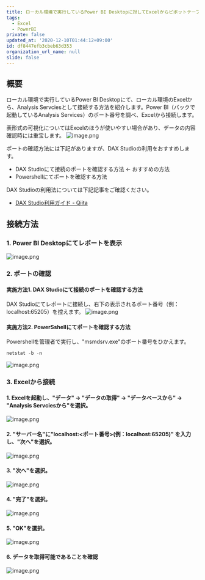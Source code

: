 ```yaml
---
title: ローカル環境で実行しているPower BI Desktopに対してExcelからピボットテーブルで接続する方法
tags:
  - Excel
  - PowerBI
private: false
updated_at: '2020-12-10T01:44:12+09:00'
id: df8447efb3cbeb63d353
organization_url_name: null
slide: false
---
```


## 概要
ローカル環境で実行しているPower BI Desktopにて、ローカル環境のExcelから、Analysis Servciesとして接続する方法を紹介します。Power BI（バックで起動しているAnalysis Services）のポート番号を調べ、Excelから接続します。

表形式の可視化についてはExcelのほうが使いやすい場合があり、データの内容確認時には重宝します。
![image.png](https://qiita-image-store.s3.ap-northeast-1.amazonaws.com/0/24031/b5fa57d0-b9e5-5bd2-a508-88ae9a3ad223.png)


ポートの確認方法には下記がありますが、DAX Studioの利用をおすすめします。

- DAX Studioにて接続のポートを確認する方法 <- おすすめの方法
- Powershellにてポートを確認する方法


DAX Studioの利用法については下記記事をご確認ください。

- [DAX Studio利用ガイド - Qiita](https://qiita.com/ryoma-nagata/items/0a8c5327f51284aced44)


## 接続方法
### 1. Power BI Desktopにてレポートを表示
![image.png](https://qiita-image-store.s3.ap-northeast-1.amazonaws.com/0/24031/237e4087-9f22-70cf-92da-061acf867365.png)


### 2. ポートの確認
#### 実施方法1. DAX Studioにて接続のポートを確認する方法
DAX Studioにてレポートに接続し、右下の表示されるポート番号（例：localhost:65205）を控えます。
![image.png](https://qiita-image-store.s3.ap-northeast-1.amazonaws.com/0/24031/7975369e-d2b7-d537-e8b6-035eae44a7f6.png)

#### 実施方法2. PowerSshellにてポートを確認する方法
Powershellを管理者で実行し、"msmdsrv.exe"のポート番号をひかえます。

```powershell
netstat -b -n
```
![image.png](https://qiita-image-store.s3.ap-northeast-1.amazonaws.com/0/24031/e1b96dca-f963-be13-7fd1-39aea626819d.png)


### 3. Excelから接続
#### 1. Excelを起動し、"データ" -> "データの取得" -> "データベースから" -> "Analysis Servciesから"を選択。
![image.png](https://qiita-image-store.s3.ap-northeast-1.amazonaws.com/0/24031/811ad092-3bdf-f287-2648-a0a75fbf2cb8.png)

#### 2. "サーバー名"に"localhost:<ポート番号>(例：localhost:65205)" を入力し、"次へ"を選択。
![image.png](https://qiita-image-store.s3.ap-northeast-1.amazonaws.com/0/24031/bf711a34-a194-e533-bcc8-168002430df9.png)

#### 3. "次へ"を選択。
![image.png](https://qiita-image-store.s3.ap-northeast-1.amazonaws.com/0/24031/c2db0ee0-f9c8-26da-1994-d09263e4c452.png)

#### 4. "完了"を選択。
![image.png](https://qiita-image-store.s3.ap-northeast-1.amazonaws.com/0/24031/3f811728-7bbc-23d4-441b-9f70a0f85ebc.png)

#### 5. "OK"を選択。
![image.png](https://qiita-image-store.s3.ap-northeast-1.amazonaws.com/0/24031/7247bfe6-38c1-e724-247f-dd3de7320490.png)

#### 6. データを取得可能であることを確認
![image.png](https://qiita-image-store.s3.ap-northeast-1.amazonaws.com/0/24031/722184ac-aecb-c376-aa00-ed32b26cf075.png)

